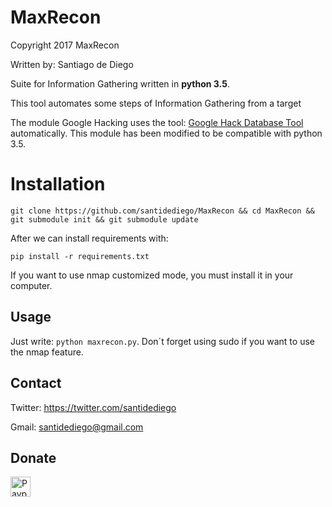 # MaxRecon

Copyright 2017 MaxRecon

Written by: Santiago de Diego

Suite for Information Gathering written in **python 3.5**.

This tool automates some steps of Information Gathering from a target

The module Google Hacking uses the tool: [Google Hack Database Tool](https://www.secpoint.com/google-hack-database.html) automatically. This module has been modified to be compatible with python 3.5.

# Installation

``git clone https://github.com/santidediego/MaxRecon && cd MaxRecon && git submodule init && git submodule update``

After we can install requirements with:

``pip install -r requirements.txt``

If you want to use nmap customized mode, you must install it in your computer.

## Usage

Just write: ``python maxrecon.py``. Don´t forget using sudo if you want to use the nmap feature.

## Contact
Twitter: <https://twitter.com/santidediego>

Gmail: <santidediego@gmail.com>

## Donate

[<img src="https://www.paypalobjects.com/es_ES/ES/i/btn/btn_donate_LG.gif" alt="Paypal" height=32>](https://www.paypal.com/cgi-bin/webscr?cmd=_s-xclick&hosted_button_id=XGNHLLP2VPCCQ)
